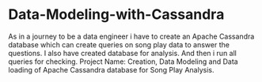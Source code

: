 # Data-Modeling-with-Cassandra
As in a journey to be a data engineer i have to create an Apache Cassandra database which can create queries on song play data to answer the questions. I also have created database for analysis. And then i run all queries for checking. Project Name: Creation, Data Modeling and Data loading of Apache Cassandra database for Song Play Analysis.
